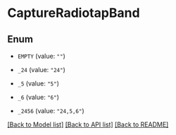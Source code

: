 # CaptureRadiotapBand

## Enum


* `EMPTY` (value: `""`)

* `_24` (value: `"24"`)

* `_5` (value: `"5"`)

* `_6` (value: `"6"`)

* `_2456` (value: `"24,5,6"`)


[[Back to Model list]](../README.md#documentation-for-models) [[Back to API list]](../README.md#documentation-for-api-endpoints) [[Back to README]](../README.md)


